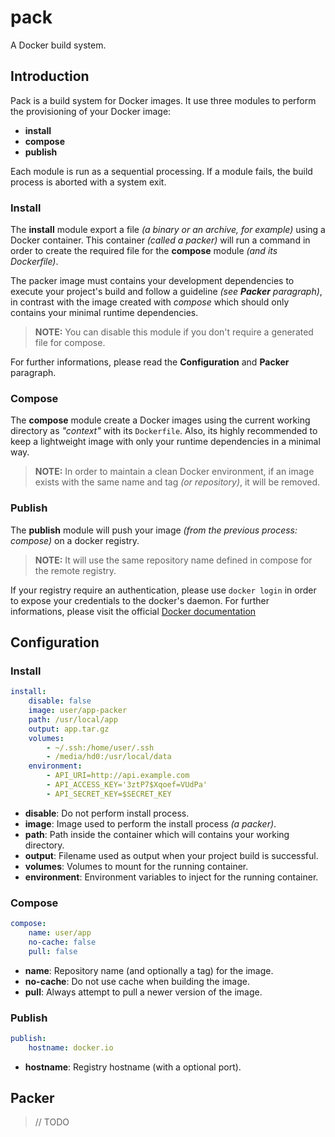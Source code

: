 # pack

A Docker build system.

## Introduction

Pack is a build system for Docker images. It use three modules to perform the provisioning of your Docker image:

 * **install**
 * **compose**
 * **publish**

Each module is run as a sequential processing. If a module fails, the build process is aborted with a system exit.

### Install

The **install** module export a file _(a binary or an archive, for example)_ using a Docker container. This container _(called a packer)_ will run a command in order to create the required file for the **compose** module _(and its Dockerfile)_.

The packer image must contains your development dependencies to execute your project's build and follow a guideline _(see **Packer** paragraph)_, in contrast with the image created with _compose_ which should only contains your minimal runtime dependencies.

> **NOTE:** You can disable this module if you don't require a generated file for compose.

For further informations, please read the **Configuration** and **Packer** paragraph.

### Compose

The **compose** module create a Docker images using the current working directory as _"context"_ with its `Dockerfile`. Also, its highly recommended to keep a lightweight image with only your runtime dependencies in a minimal way.

> **NOTE:** In order to maintain a clean Docker environment, if an image exists with the same name and tag _(or repository)_, it will be removed.

### Publish

The **publish** module will push your image _(from the previous process: compose)_ on a docker registry.

> **NOTE:** It will use the same repository name defined in compose for the remote registry.

If your registry require an authentication, please use `docker login` in order to expose your credentials to the docker's daemon. For further informations, please visit the official [Docker documentation](https://docs.docker.com/engine/reference/commandline/login/)

## Configuration

### Install

```yaml
install:
    disable: false
    image: user/app-packer
    path: /usr/local/app
    output: app.tar.gz
    volumes:
        - ~/.ssh:/home/user/.ssh
        - /media/hd0:/usr/local/data
    environment:
        - API_URI=http://api.example.com
        - API_ACCESS_KEY='3ztP7$Xqoef=VUdPa'
        - API_SECRET_KEY=$SECRET_KEY
```

* **disable**: Do not perform install process.
* **image**: Image used to perform the install process _(a packer)_.
* **path**: Path inside the container which will contains your working directory.
* **output**: Filename used as output when your project build is successful.
* **volumes**: Volumes to mount for the running container.
* **environment**: Environment variables to inject for the running container.

### Compose

```yaml
compose:
    name: user/app
    no-cache: false
    pull: false
```

* **name**: Repository name (and optionally a tag) for the image.
* **no-cache**: Do not use cache when building the image.
* **pull**: Always attempt to pull a newer version of the image.

### Publish

```yaml
publish:
    hostname: docker.io
```

* **hostname**: Registry hostname (with a optional port).

## Packer

> // TODO
